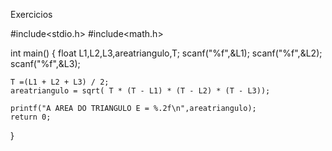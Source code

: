 
Exercicios

#include<stdio.h>
#include<math.h>

int main()
{
    float L1,L2,L3,areatriangulo,T;
    scanf("%f",&L1);
    scanf("%f",&L2);
    scanf("%f",&L3);

    T =(L1 + L2 + L3) / 2;
    areatriangulo = sqrt( T * (T - L1) * (T - L2) * (T - L3));

    printf("A AREA DO TRIANGULO E = %.2f\n",areatriangulo);
    return 0;
}
